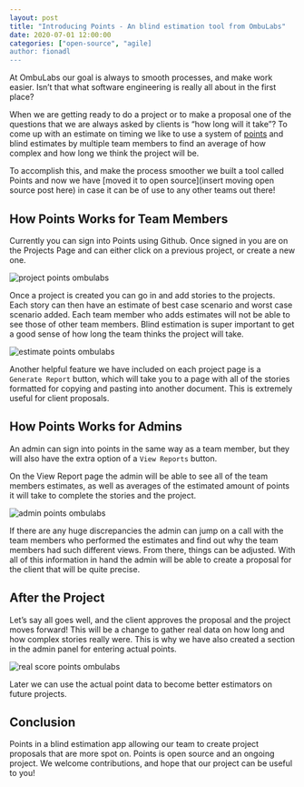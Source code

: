 ```yaml
---
layout: post
title: "Introducing Points - An blind estimation tool from OmbuLabs"
date: 2020-07-01 12:00:00
categories: ["open-source", "agile]
author: fionadl
---
```


At OmbuLabs our goal is always to smooth processes, and make work easier. Isn’t that what software engineering is really all about in the first place?

When we are getting ready to do a project or to make a proposal one of the questions that we are always asked by clients is “how long will it take”? To come up with an estimate on timing we like to use a system of [points](https://www.ombulabs.com/blog/agile/scrum/become-better-estimators.html)  and blind estimates by multiple team members to find an average of how complex and how long we think the project will be.

To accomplish this, and make the process smoother we built a tool called Points and now we have [moved it to open source](insert moving open source post here) in case it can be of use to any other teams out there!

<!--more-->


## How Points Works for Team Members
Currently you can sign into Points using Github. Once signed in you are on the Projects Page and can either click on a previous project, or create a new one.

<img src="/blog/assets/images/points/project-page.png" alt="project points ombulabs" class="medium-img">

Once a project is created you can go in and add stories to the projects. Each story can then have an estimate of best case scenario and worst case scenario added. Each team member who adds estimates will not be able to see those of other team members. Blind estimation is super important to get a good sense of how long the team thinks the project will take.

<img src="/blog/assets/images/points/estimate-page.png" alt="estimate points ombulabs" class="medium-img">

Another helpful feature we have included on each project page is a `Generate Report` button, which will take you to a page with all of the stories formatted for copying and pasting into another document. This is extremely useful for client proposals.

## How Points Works for Admins
An admin can sign into points in the same way as a team member, but they will also have the extra option of a `View Reports` button.

On the View Report page the admin will be able to see all of the team members estimates, as well as averages of the estimated amount of points it will take to complete the stories and the project.

<img src="/blog/assets/images/points/admin-page.png" alt="admin points ombulabs" class="medium-img">

If there are any huge discrepancies the admin can jump on a call with the team members who performed the estimates and find out why the team members had such different views. From there, things can be adjusted. With all of this information in hand the admin will be able to create a proposal for the client that will be quite precise.

## After the Project
Let’s say all goes well, and the client approves the proposal and the project moves forward! This will be a change to gather real data on how long and how complex stories really were. This is why we have also created a section in the admin panel for entering actual points.

<img src="/blog/assets/images/points/real-score-page.png" alt="real score points ombulabs" class="medium-img">

Later we can use the actual point data to become better estimators on future projects.

## Conclusion
Points in a blind estimation app allowing our team to create project proposals that are more spot on. Points is open source and an ongoing project. We welcome contributions, and hope that our project can be useful to you!
